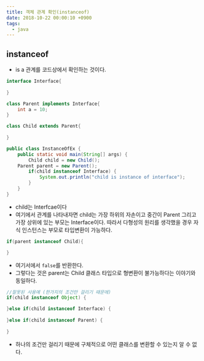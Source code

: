 ```yaml
---
title: 객체 관계 확인(instanceof)
date: 2018-10-22 00:00:10 +0900
tags:
  - java
---
```

## instanceof
- is a 관계를 코드상에서 확인하는 것이다.

```java
interface Interface{
	
}

class Parent implements Interface{
	int a = 10;
}

class Child extends Parent{
	
}

public class InstanceOfEx {
	public static void main(String[] args) {
		Child child = new Child();
    Parent parent = new Parent();
		if(child instanceof Interface) {
			System.out.println("child is instance of interface");
		}
	}
}
```
- child는 Interfcae이다
- 여기에서 관계를 나타내자면 child는 가장 하위의 자손이고 중간이 Parent 그리고 가장 상위에 있는 부모는 Interface이다. 따라서 다형성의 원리를 생각했을 경우 자식 인스턴스는 부모로 타입변환이 가능하다.

```java
if(parent instanceof Child){

}
```

- 여기서에서 `false`를 반환한다.
- 그렇다는 것은 parent는 Child 클래스 타입으로 형변환이 불가능하다는 이야기와 동일하다.


```java
//잘못된 사용예 (한가지의 조건만 걸리기 때문에)
if(child instanceof Object) {

}else if(child instanceof Interface) {
			
}else if(child instanceof Parent) {
			
}
```

- 하나의 조건만 걸리기 때문에 구체적으로 어떤 클래스를 변환할 수 있는지 알 수 없다.